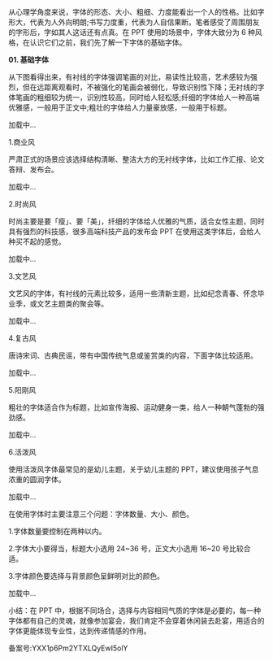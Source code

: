 从心理学角度来说，字体的形态、大小、粗细、力度能看出一个人的性格。比如字形大，代表为人外向明朗;书写力度重，代表为人自信果断。笔者感受了周围朋友的字形后，字如其人这话还有点真。在 PPT 使用的场景中，字体大致分为 6 种风格，在认识它们之前，我们先了解一下字体的基础字体。

**01\. 基础字体**

从下图看得出来，有衬线的字体强调笔画的对比，易读性比较高，艺术感较为强烈，但在远距离观看时，不被强化的笔画会被弱化，导致识别性下降；无衬线的字体笔画的粗细较为统一，识别性较高，同时给人轻松感;纤细的字体给人一种高端优雅感，一般用于正文中;粗壮的字体给人力量豪放感，一般用于标题。

  

加载中...

1.商业风

严肃正式的场景应该选择结构清晰、整洁大方的无衬线字体，比如工作汇报、论文答辩、发布会。

  

加载中...

2.时尚风

时尚主要是要「瘦」、要「美」，纤细的字体给人优雅的气质，适合女性主题，同时具有强烈的科技感，很多高端科技产品的发布会 PPT 在使用这类字体后，会给人种买不起的感觉。

  

加载中...

3.文艺风 

文艺风的字体，有衬线的元素比较多，适用一些清新主题，比如纪念青春、怀念毕业季，或文艺主题类的聚会等。

  

加载中...

4.复古风 

唐诗宋词、古典民谣，带有中国传统气息或鉴赏类的内容，下面字体比较适用。

  

加载中...

5.阳刚风 

粗壮的字体适合作为标题，比如宣传海报、运动健身一类，给人一种朝气蓬勃的强劲感。

  

加载中...

6.活泼风

使用活泼风字体最常见的是幼儿主题，关于幼儿主题的 PPT，建议使用孩子气息浓重的圆润字体。

  

加载中...

在使用字体时主要注意三个问题：字体数量、大小、颜色。

1.字体数量要控制在两种以内。

2.字体大小要得当，标题大小选用 24\~36 号，正文大小选用 16\~20 号比较合适。

3.字体颜色要选择与背景颜色呈鲜明对比的颜色。

  

加载中...

小结：在 PPT 中，根据不同场合，选择与内容相同气质的字体是必要的，每一种字体都有自己的灵魂，就像参加宴会，我们肯定不会穿着休闲装去赴宴，用适合的字体更能体现专业性，达到传递情感的作用。

  

备案号:YXX1p6Pm2YTXLQyEwI5olY